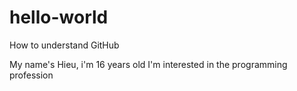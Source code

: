 # hello-world
How to understand GitHub

My name's Hieu, i'm 16 years old
I'm interested in the programming profession

